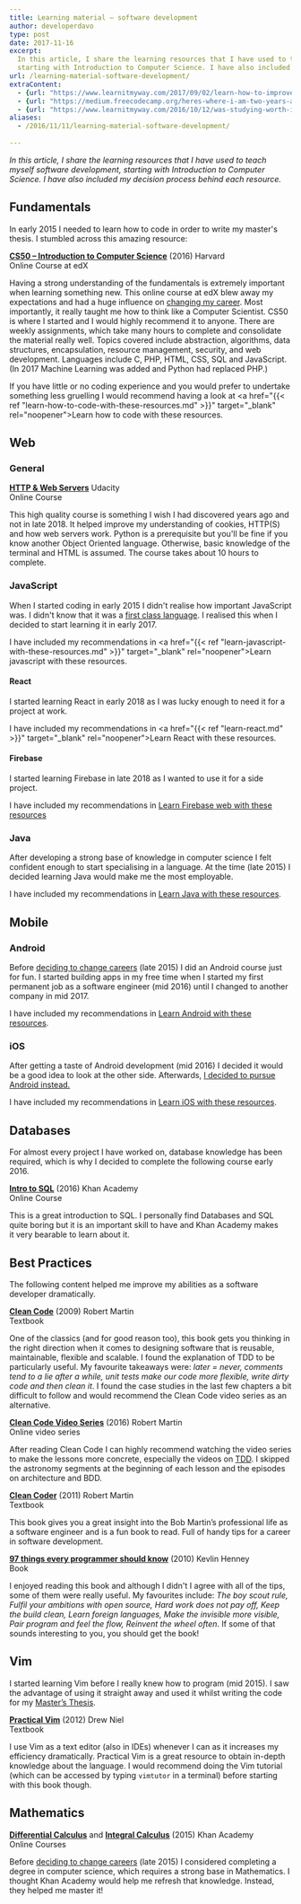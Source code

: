 ```yaml
---
title: Learning material – software development
author: developerdavo
type: post
date: 2017-11-16
excerpt: 
  In this article, I share the learning resources that I have used to teach myself software development, 
  starting with Introduction to Computer Science. I have also included my decision process behind each resource.
url: /learning-material-software-development/
extraContent:
  - {url: "https://www.learnitmyway.com/2017/09/02/learn-how-to-improve-with-these-resources/", title: "Learn how to improve with these resources"}
  - {url: "https://medium.freecodecamp.org/heres-where-i-am-two-years-after-deciding-to-become-a-self-taught-developer-5e8836fe2906", title: "Here’s where I am two years after deciding to become a self-taught developer"}
  - {url: "https://www.learnitmyway.com/2016/10/12/was-studying-worth-it/", title: "Was studying worth it?"}
aliases:
  - /2016/11/11/learning-material-software-development/
  
---
```

_In this article, I share the learning resources that I have used to teach myself software development, 
starting with Introduction to Computer Science. I have also included my decision process behind each resource._

<!--more-->

## Fundamentals

In early 2015 I needed to learn how to code in order to write my master's thesis. I stumbled across this amazing resource:

**<a href="https://www.edx.org/course/introduction-computer-science-harvardx-cs50x?
gclid=CjwKEAiA3qXBBRD4_b_V7ZLFsX4SJAB0AtEVL-zTcOpSgkNNE8nb1AiS9uY_kPiVcJvFw-0CDbfjOBoCptfw_wcB" 
target="_blank" rel="noopener">CS50 &#8211; Introduction to Computer Science</a>** (2016) Harvard  
Online Course at edX

Having a strong understanding of the fundamentals is extremely important when learning something new. 
This online course at edX blew away my expectations and had a huge influence on 
<a href="https://www.learnitmyway.com/2016/08/10/why-i-changed-careers/" 
target="_blank" rel="noopener">changing my career</a>. 
Most importantly, it really taught me how to think like a Computer Scientist. 
CS50 is where I started and I would highly recommend it to anyone. 
There are weekly assignments, which take many hours to complete and consolidate the material really well. 
Topics covered include abstraction, algorithms, data structures, encapsulation, resource management, security, 
and web development. 
Languages include C, PHP, HTML, CSS, SQL and JavaScript. 
(In 2017 Machine Learning was added and Python had replaced PHP.)

If you have little or no coding experience and you would prefer to undertake something less gruelling I would recommend having a look at <a href="{{< ref "learn-how-to-code-with-these-resources.md" >}}" target="_blank" rel="noopener">Learn how to code with these resources</a>.

## Web

### General
**<a href="https://udacity.com/course/http-web-servers--ud303" 
target="_blank" rel="noopener">HTTP & Web Servers</a>** Udacity  
Online Course

This high quality course is something I wish I had discovered years ago and not in late 2018. 
It helped improve my understanding of cookies, HTTP(S) and how web servers work. 
Python is a prerequisite but you'll be fine if you know another Object Oriented language. 
Otherwise, basic knowledge of the terminal and HTML is assumed. 
The course takes about 10 hours to complete. 

### JavaScript

When I started coding in early 2015 I didn't realise how important JavaScript was. I didn't know that it was a <a href="https://www.thoughtworks.com/radar/languages-and-frameworks/javascript-as-a-first-class-language" 
target="_blank" rel="noopener">first class language</a>. I realised this when I decided to start learning it in early 2017. 

I have included my recommendations in <a href="{{< ref "learn-javascript-with-these-resources.md" >}}" target="_blank" rel="noopener">Learn javascript with these resources</a>.

#### React
I started learning React in early 2018 as I was lucky enough to need it for a project at work.

I have included my recommendations in <a href="{{< ref "learn-react.md" >}}" target="_blank" rel="noopener">Learn React with these resources</a>.

#### Firebase
I started learning Firebase in late 2018 as I wanted to use it for a side project.

I have included my recommendations in <a href="https://medium.com/@developerdavo/learn-firebase-web-with-these-resources-c080b8f05603" 
target="_blank" rel="noopener">Learn Firebase web with these resources</a>

### Java

After developing a strong base of knowledge in computer science I felt confident enough to start specialising 
in a language. At the time (late 2015) I decided learning Java would make me the most employable. 

I have included my recommendations in <a href="https://www.learnitmyway.com/2017/07/02/learn-java-with-these-resources/" 
target="_blank" rel="noopener">Learn Java with these resources</a>.


## Mobile

### Android

Before <a href="https://www.learnitmyway.com/2016/08/10/why-i-changed-careers/" target="_blank" 
rel="noopener">deciding to change careers</a> (late 2015) I did an Android course just for fun. 
I started building apps in my free time when I started my first permanent job as a software engineer (mid 2016) 
until I changed to another company in mid 2017.

I have included my recommendations in <a href="https://www.learnitmyway.com/2017/08/12/learn-android-with-these-resources/" 
target="_blank" rel="noopener">Learn Android with these resources</a>.

### iOS

After getting a taste of Android development (mid 2016) I decided it would be a good idea to look at the other side. 
Afterwards, <a href="https://www.learnitmyway.com/2016/12/17/why-i-chose-to-be-an-android-developer-instead-of-ios/" 
target="_blank" rel="noopener">I decided to pursue Android instead.</a>

I have included my recommendations in <a href="https://www.learnitmyway.com/2017/10/03/learn-ios-with-these-resources/" 
target="_blank" rel="noopener">Learn iOS with these resources</a>.

## Databases

For almost every project I have worked on, database knowledge has been required, 
which is why I decided to complete the following course early 2016.

**<a href="https://www.khanacademy.org/computing/computer-programming/sql" 
target="_blank" rel="noopener">Intro to SQL</a>** (2016) Khan Academy  
Online Course

This is a great introduction to SQL. 
I personally find Databases and SQL quite boring but it is an important skill to have and 
Khan Academy makes it very bearable to learn about it.

## Best Practices

The following content helped me improve my abilities as a software developer dramatically.

**<a href="https://www.goodreads.com/book/show/3735293-clean-code" target="_blank" rel="noopener">
Clean Code</a>** (2009) Robert Martin  
Textbook

One of the classics (and for good reason too), this book gets you thinking in the right direction when it 
comes to designing software that is reusable, maintainable, flexible and scalable. 
I found the explanation of TDD to be particularly useful. My favourite takeaways were: 
_later = never, 
comments tend to a lie after a while, 
unit tests make our code more flexible, 
write dirty code and then clean it_. 
I found the case studies in the last few chapters a bit difficult to follow and 
would recommend the Clean Code video series as an alternative.

**<a href="https://www.safaribooksonline.com/library/view/clean-code/9780134661742/" target="_blank" 
rel="noopener">Clean Code Video Series</a>** (2016) Robert Martin  
Online video series

After reading Clean Code I can highly recommend watching the video series to make the lessons more concrete, especially
the videos on
<a href="https://en.wikipedia.org/wiki/Test-driven_development" target="_blank" rel="noopener">TDD</a>.
I skipped the astronomy segments at the beginning of each lesson and the episodes on architecture and BDD. 

**<a href="https://www.goodreads.com/book/show/10284614-the-clean-coder?from_search=true" target="_blank" 
rel="noopener">Clean Coder</a>** (2011) Robert Martin  
Textbook

This book gives you a great insight into the Bob Martin’s professional life as a software engineer 
and is a fun book to read. Full of handy tips for a career in software development.

**<a href="https://www.goodreads.com/book/show/7003902-97-things-every-programmer-should-know?ac=1&from_search=true" 
target="_blank" rel="noopener">97 things every programmer should know</a>** (2010) Kevlin Henney  
Book

I enjoyed reading this book and although I didn't I agree with all of the tips, some of them were really useful. 
My favourites include: _The boy scout rule, Fulfil your ambitions with open source, Hard work does not pay off, 
Keep the build clean, Learn foreign languages, Make the invisible more visible, Pair program and feel the flow,
Reinvent the wheel often_. If some of that sounds interesting to you, you should get the book!

## Vim

I started learning Vim before I really knew how to program (mid 2015). 
I saw the advantage of using it straight away and used it whilst writing the code for my 
<a href="https://github.com/DeveloperDavo/Paperboard" target="_blank" rel="noopener">Master&#8217;s Thesis</a>.

**<a href="https://www.goodreads.com/book/show/13607232-practical-vim?from_search=true" target="_blank" 
rel="noopener">Practical Vim</a>** (2012) Drew Niel  
Textbook

I use Vim as a text editor (also in IDEs) whenever I can as it increases my efficiency dramatically. 
Practical Vim is a great resource to obtain in-depth knowledge about the language. 
I would recommend doing the Vim tutorial (which can be accessed by typing `vimtutor` in a terminal) 
before starting with this book though.

## Mathematics

**<a href="https://www.khanacademy.org/math/differential-calculus" target="_blank" rel="noopener">
Differential Calculus</a>** and **<a href="https://www.khanacademy.org/math/integral-calculus" target="_blank" 
rel="noopener">Integral Calculus</a>** (2015) Khan Academy  
Online Courses

Before <a href="https://www.learnitmyway.com/2016/08/10/why-i-changed-careers/" target="_blank" 
rel="noopener">deciding to change careers</a> (late 2015) I considered completing a degree in computer science, 
which requires a strong base in Mathematics. 
I thought Khan Academy would help me refresh that knowledge. Instead, they helped me master it!

